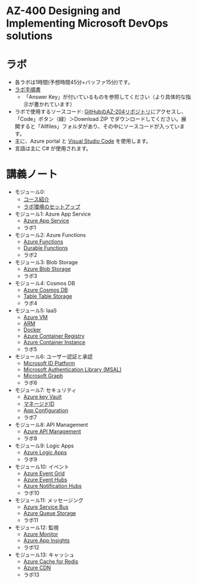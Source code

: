# AZ-400 Designing and Implementing Microsoft DevOps solutions

# ラボ

- 各ラボは1時間(予想時間45分+バッファ15分)です。
- [ラボ手順書](https://microsoftlearning.github.io/AZ-204JA-DevelopingSolutionsforMicrosoftAzure/)
  - 「Answer Key」が付いているものを参照してください（より具体的な指示が書かれています）
- ラボで使用するソースコード: [GitHubのAZ-204リポジトリ](https://github.com/MicrosoftLearning/AZ-204Ja-DevelopingSolutionsforMicrosoftAzure)にアクセスし、「Code」ボタン（緑）＞Download ZIP でダウンロードしてください。展開すると「Allfiles」フォルダがあり、その中にソースコードが入っています。
- 主に、Azure portal と [Visual Studio Code](https://azure.microsoft.com/ja-jp/products/visual-studio-code/) を使用します。
- 言語は主に C# が使用されます。

# 講義ノート

- モジュール0: 
  - [コース紹介](mod00.md)
  - [ラボ環境のセットアップ](pdf/mod00/ラボ環境のセットアップ.pdf)
- モジュール1: Azure App Service
  - [Azure App Service](mod01-01-appservice.md)
  - ラボ1 
- モジュール2: Azure Functions
  - [Azure Functions](mod02-01-functions.md)
  - [Durable Functions](mod02-02-durable-functions.md)
  - ラボ2 
- モジュール3: Blob Storage
  - [Azure Blob Storage](mod03-01-blob.md)
  - ラボ3 
- モジュール4: Cosmos DB
  - [Azure Cosmos DB](mod04-01-cosmosdb.md)
  - [Table Table Storage](mod04-02-table.md)
  - ラボ4
- モジュール5: IaaS
  - [Azure VM](mod05-01-vm.md)
  - [ARM](mod05-02-arm.md)
  - [Docker](mod05-03-docker.md)
  - [Azure Container Registry](mod05-04-acr.md)
  - [Azure Container Instance](mod05-05-aci.md)
  - ラボ5
- モジュール6: ユーザー認証と承認
  - [Microsoft ID Platform](mod06-01-idplatform.md)
  - [Microsoft Authentication Library (MSAL)](mod06-02-msal.md)
  - [Microsoft Graph](mod06-03-graph.md)
  - ラボ6 
- モジュール7: セキュリティ
  - [Azure key Vault](mod07-01-keyvault.md)
  - [マネージドID](mod07-02-managed-id.md)
  - [App Configuration](mod07-03-app-configuration.md)
  - ラボ7 
- モジュール8: API Management
  - [Azure API Management](mod08-01-apim.md)
  - ラボ8
- モジュール9: Logic Apps
  - [Azure Logic Apps](mod09-01-logicapp.md)
  - ラボ9
- モジュール10: イベント
  - [Azure Event Grid](mod10-01-eventgrid.md)
  - [Azure Event Hubs](mod10-02-eventhubs.md)
  - [Azure Notification Hubs](mod10-03-notification-hubs.md)
  - ラボ10
- モジュール11: メッセージング
  - [Azure Service Bus](mod11-01-servicebus.md)
  - [Azure Queue Storage](mod11-02-queue.md)
  - ラボ11
- モジュール12: 監視
  - [Azure Monitor](mod12-01-monitor.md)
  - [Azure App Insights](mod12-02-appinsights.md)
  - ラボ12
- モジュール13: キャッシュ
  - [Azure Cache for Redis](mod13-01-redis.md)
  - [Azure CDN](mod13-02-cdn.md)
  - ラボ13